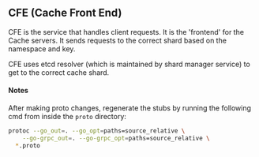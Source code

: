 ## CFE (Cache Front End)
CFE is the service that handles client requests. It is the 'frontend' for the Cache servers. It sends requests to the correct shard based on the namespace and key.

CFE uses etcd resolver (which is maintained by shard manager service) to get to the correct cache shard.

#### Notes
After making proto changes, regenerate the stubs by running the following cmd from inside the `proto` directory:
```sh
protoc --go_out=. --go_opt=paths=source_relative \
    --go-grpc_out=. --go-grpc_opt=paths=source_relative \
  *.proto
```